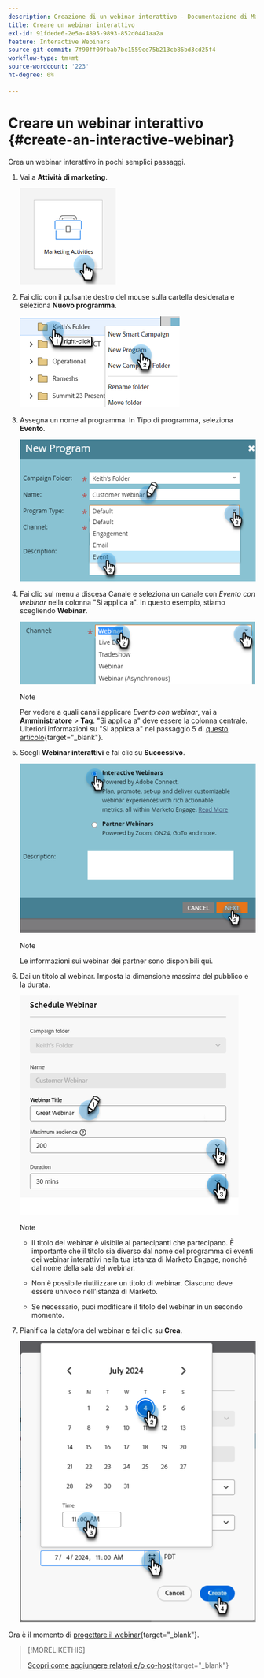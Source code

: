 ```yaml
---
description: Creazione di un webinar interattivo - Documentazione di Marketo - Documentazione del prodotto
title: Creare un webinar interattivo
exl-id: 91fdede6-2e5a-4895-9893-852d0441aa2a
feature: Interactive Webinars
source-git-commit: 7f90ff09fbab7bc1559ce75b213cb86bd3cd25f4
workflow-type: tm+mt
source-wordcount: '223'
ht-degree: 0%

---
```


# Creare un webinar interattivo {#create-an-interactive-webinar}

Crea un webinar interattivo in pochi semplici passaggi.

1. Vai a **Attività di marketing**.

   ![](assets/create-an-interactive-webinar-1.png)

1. Fai clic con il pulsante destro del mouse sulla cartella desiderata e seleziona **Nuovo programma**.

   ![](assets/create-an-interactive-webinar-2.png)

1. Assegna un nome al programma. In Tipo di programma, seleziona **Evento**.

   ![](assets/create-an-interactive-webinar-3.png)

1. Fai clic sul menu a discesa Canale e seleziona un canale con _Evento con webinar_ nella colonna &quot;Si applica a&quot;. In questo esempio, stiamo scegliendo **Webinar**.

   ![](assets/create-an-interactive-webinar-4.png)

   >[!NOTE]
   >
   >Per vedere a quali canali applicare _Evento con webinar_, vai a **Amministratore** > **Tag**. &quot;Si applica a&quot; deve essere la colonna centrale. Ulteriori informazioni su &quot;Si applica a&quot; nel passaggio 5 di [questo articolo](/help/marketo/product-docs/administration/tags/create-a-program-channel.md){target="_blank"}.

1. Scegli **Webinar interattivi** e fai clic su **Successivo**.

   ![](assets/create-an-interactive-webinar-5.png)

   >[!NOTE]
   >
   >Le informazioni sui webinar dei partner sono disponibili qui.

1. Dai un titolo al webinar. Imposta la dimensione massima del pubblico e la durata.

   ![](assets/create-an-interactive-webinar-6.png)

   >[!NOTE]
   >
   >* Il titolo del webinar è visibile ai partecipanti che partecipano. È importante che il titolo sia diverso dal nome del programma di eventi dei webinar interattivi nella tua istanza di Marketo Engage, nonché dal nome della sala del webinar.
   >
   >* Non è possibile riutilizzare un titolo di webinar. Ciascuno deve essere univoco nell’istanza di Marketo.
   >
   >* Se necessario, puoi modificare il titolo del webinar in un secondo momento.

1. Pianifica la data/ora del webinar e fai clic su **Crea**.

   ![](assets/create-an-interactive-webinar-7.png)

<p>

Ora è il momento di [progettare il webinar](/help/marketo/product-docs/demand-generation/events/interactive-webinars/designing-interactive-webinars.md){target="_blank"}.

>[!MORELIKETHIS]
>
>[Scopri come aggiungere relatori e/o co-host](/help/marketo/product-docs/demand-generation/events/interactive-webinars/add-a-webinar-team.md){target="_blank"}
